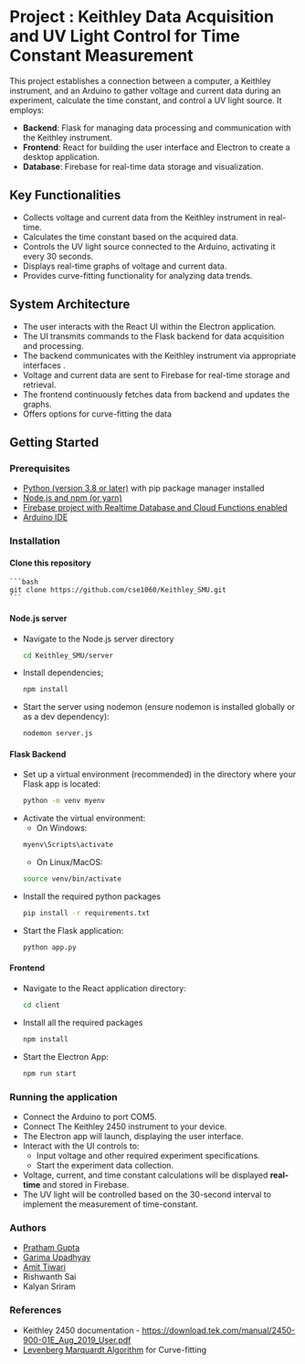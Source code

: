 # Project : Keithley Data Acquisition and UV Light Control for Time Constant Measurement

This project establishes a connection between a computer, a Keithley instrument, and an Arduino to gather voltage and current data during an experiment, calculate the time constant, and control a UV light source. It employs:
- **Backend**: Flask for managing data processing and communication with the Keithley instrument.
- **Frontend**: React for building the user interface and Electron to create a desktop application.
- **Database**: Firebase for real-time data storage and visualization.

## Key Functionalities

- Collects voltage and current data from the Keithley instrument in real-time.
- Calculates the time constant based on the acquired data.
- Controls the UV light source connected to the Arduino, activating it every 30 seconds.
- Displays real-time graphs of voltage and current data.
- Provides curve-fitting functionality for analyzing data trends.

## System Architecture
- The user interacts with the React UI within the Electron application.
- The UI transmits commands to the Flask backend for data acquisition and processing.
- The backend communicates with the Keithley instrument via appropriate interfaces .
- Voltage and current data are sent to Firebase for real-time storage and retrieval.
- The frontend continuously fetches data from backend and updates the graphs.
- Offers options for curve-fitting the data 

## Getting Started
### Prerequisites

- [Python (version 3.8 or later)](https://www.python.org/downloads/) with pip package manager installed
- [Node.js and npm (or yarn)](https://nodejs.org/en)
- [Firebase project with Realtime Database and Cloud Functions enabled](https://firebase.google.com/docs/database)
- [Arduino IDE](https://www.arduino.cc/)

### Installation
####  Clone this repository
    ```bash
    git clone https://github.com/cse1060/Keithley_SMU.git
    ```
#### Node.js server
- Navigate to the Node.js server directory
    ```bash
    cd Keithley_SMU/server
    ```
- Install dependencies;
    ```bash
    npm install
    ```
- Start the server using nodemon (ensure nodemon is installed globally or as a dev dependency):
    ```bash
    nodemon server.js
    ```
#### Flask Backend
- Set up a virtual environment (recommended) in the directory where your Flask app is located:
    ```bash
    python -m venv myenv
    ```
- Activate the virtual environment:
    - On Windows:
    ```bash
    myenv\Scripts\activate
    ```
    - On Linux/MacOS:
    ```bash
    source venv/bin/activate
    ```
-  Install the required python packages
    ```bash
    pip install -r requirements.txt
    ```
- Start the Flask application:
    ```bash
    python app.py
    ```

#### Frontend
- Navigate to the React application directory:
    ```bash
    cd client
    ```
- Install all the required packages
    ```bash
    npm install
    ```
- Start the Electron App:
    ```bash
    npm run start
    ```
### Running the application
- Connect the Arduino to port COM5.
- Connect The Keithley 2450 instrument to your device.
-  The Electron app will launch, displaying the user interface.
-  Interact with the UI controls to:
    - Input voltage and other required experiment specifications.
    - Start the experiment data collection.
- Voltage, current, and time constant calculations will be displayed **real-time** and stored in Firebase.
- The UV light will be controlled based on the 30-second interval to implement the measurement of time-constant.

### Authors
- [Pratham Gupta](https://github.com/cse1060)
- [Garima Upadhyay](https://github.com/GTG-hub)
- [Amit Tiwari](https://github.com/Amit2004Tiwari)
- Rishwanth Sai 
- Kalyan Sriram

### References
- Keithley 2450 documentation - https://download.tek.com/manual/2450-900-01E_Aug_2019_User.pdf
- [Levenberg Marquardt Algorithm](https://en.wikipedia.org/wiki/Levenberg%E2%80%93Marquardt_algorithm) for Curve-fitting
